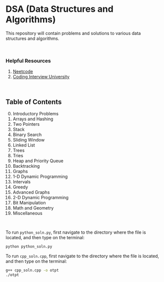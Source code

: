 # DSA (Data Structures and Algorithms)

This repository will contain problems and solutions to various data structures and algorithms.

<br>

### Helpful Resources

1. [Neetcode](https://neetcode.io/practice)
2. [Coding Interview University](https://github.com/jwasham/coding-interview-university)

<br>

## Table of Contents

0. Introductory Problems
1. Arrays and Hashing
2. Two Pointers
3. Stack
4. Binary Search
5. Sliding Window
6. Linked List
7. Trees
8. Tries
9. Heap and Priority Queue
10. Backtracking
11. Graphs
12. 1-D Dynamic Programming
13. Intervals
14. Greedy
15. Advanced Graphs
16. 2-D Dynamic Programming
17. Bit Manipulation
18. Math and Geometry
19. Miscellaneous

<br>

To run `python_soln.py`, first navigate to the directory where the file is located, and then type on the terminal:
```bash
python python_soln.py
```

To run `cpp_soln.cpp`, first navigate to the directory where the file is located, and then type on the terminal:
```bash
g++ cpp_soln.cpp -o otpt
./otpt
```
